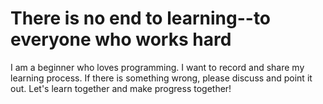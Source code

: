 # There is no end to learning--to everyone who works hard

I am a beginner who loves programming. I want to record and share my learning process. If there is something wrong, please discuss and point it out. Let's learn together and make progress together!